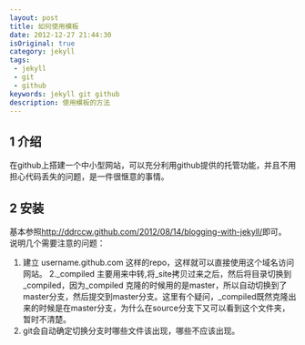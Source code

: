 ```yaml
---
layout: post
title: 如何使用模板
date: 2012-12-27 21:44:30
isOriginal: true
category: jekyll
tags:
 - jekyll
 - git
 - github
keywords: jekyll git github
description: 使用模板的方法
---
```


## 1 介绍 ##

在github上搭建一个中小型网站，可以充分利用github提供的托管功能，并且不用担心代码丢失的问题，是一件很惬意的事情。

## 2 安装 ##

基本参照<http://ddrccw.github.com/2012/08/14/blogging-with-jekyll/>即可。
说明几个需要注意的问题：

1. 建立 username.github.com 这样的repo，这样就可以直接使用这个域名访问网站。
2._compiled 主要用来中转,将_site拷贝过来之后，然后将目录切换到_compiled，因为_compiled 克隆的时候用的是master，所以自动切换到了master分支，然后提交到master分支。这里有个疑问，_compiled既然克隆出来的时候是在master分支，为什么在source分支下又可以看到这个文件夹，暂时不清楚。
3. git会自动确定切换分支时哪些文件该出现，哪些不应该出现。



